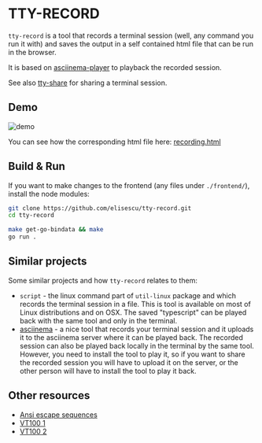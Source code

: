 # TTY-RECORD


`tty-record` is a tool that records a terminal session (well, any command you run it with) and saves the output in a self contained html file that can be run in the browser.

It is based on [asciinema-player](https://github.com/asciinema/asciinema-player) to playback the recorded session.

See also [tty-share](https://github.com/elisescu/tty-share) for sharing a terminal session.


## Demo


![demo](https://github.com/elisescu/tty-record-demo/raw/master/demo-short.gif)

You can see how the corresponding html file here: [recording.html](https://github.com/elisescu/tty-record-demo/raw/master/recording.html)

## Build & Run


If you want to make changes to the frontend (any files under `./frontend/`), install the node
modules:
```bash
git clone https://github.com/elisescu/tty-record.git
cd tty-record

make get-go-bindata && make
go run .
```

## Similar projects

Some similar projects and how `tty-record` relates to them:

* `script` - the linux command part of `util-linux` package and which records the terminal session
  in a file. This is tool is available on most of Linux distributions and on OSX. The saved
  "typescript" can be played back with the same tool and only in the terminal.
* [asciinema](https://asciinema.org/) - a nice tool that records your terminal session and it uploads
  it to the asciinema server where it can be played back. The recorded session can also be played back
  locally in the terminal by the same tool. However, you need to install the tool to play it,
  so if you want to share the recorded session you will have to upload it  on the server, or the
  other person  will have to install the tool to play it back.

## Other resources

* [Ansi escape sequences](http://ascii-table.com/ansi-escape-sequences-vt-100.php)
* [VT100 1](https://vt100.net/docs/vt100-ug/chapter3.html)
* [VT100 2](http://www.termsys.demon.co.uk/vtansi.htm)
